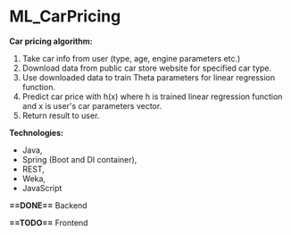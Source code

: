 # ML_CarPricing

<b>Car pricing algorithm:</b>
1. Take car info from user (type, age, engine parameters etc.)
2. Download data from public car store website for specified car type.
3. Use downloaded data to train Theta parameters for linear regression function.
4. Predict car price with h(x) where h is trained linear regression function and x is user's car parameters vector.
5. Return result to user.

<b>Technologies:</b>
- Java,
- Spring (Boot and DI container),
- REST,
- Weka,
- JavaScript

<b>==DONE==</b>
Backend

<b>==TODO==</b>
Frontend
